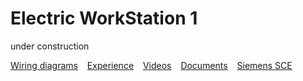 # Electric WorkStation 1
under construction

[Wiring diagrams](/elws1/wd.md) &ensp; [Experience](/elws1/ex.md) &ensp; [Videos](/elws1/vd.md) &ensp; [Documents](/elws1/dc.md) &ensp; [Siemens SCE](https://www.siemens.com/it/it/prodotti/automazione/sce.html)
